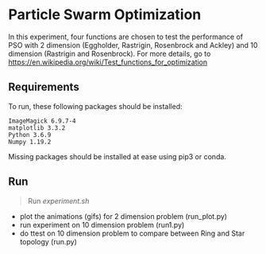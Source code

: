 # Particle Swarm Optimization
In this experiment, four functions are chosen to test the performance of PSO with 2 dimension (Eggholder, Rastrigin, Rosenbrock and Ackley) and 10 dimension (Rastrigin and Rosenbrock).
For more details, go to https://en.wikipedia.org/wiki/Test_functions_for_optimization
## Requirements
To run, these following packages should be installed:
```
ImageMagick 6.9.7-4
matplotlib 3.3.2
Python 3.6.9
Numpy 1.19.2
```
Missing packages should be installed at ease using pip3 or conda.

## Run

> Run *experiment.sh* 

* plot the animations (gifs) for 2 dimension problem (run_plot.py)
* run experiment on 10 dimension problem (run1.py)
* do ttest on 10 dimension problem to compare between Ring and Star topology (run.py)

